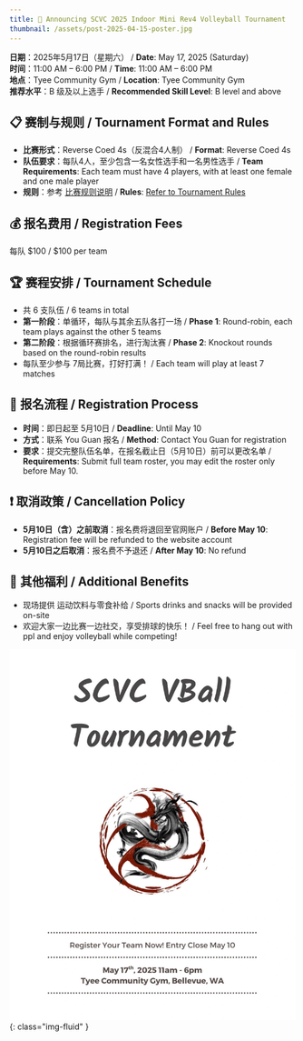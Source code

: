 ```yaml
---
title: 🏐 Announcing SCVC 2025 Indoor Mini Rev4 Volleyball Tournament
thumbnail: /assets/post-2025-04-15-poster.jpg
---
```


**日期**：2025年5月17日（星期六） / **Date**: May 17, 2025 (Saturday)  
**时间**：11:00 AM – 6:00 PM / **Time**: 11:00 AM – 6:00 PM  
**地点**：Tyee Community Gym / **Location**: Tyee Community Gym  
**推荐水平**：B 级及以上选手 / **Recommended Skill Level**: B level and above  
<!--more-->

## 📋 赛制与规则 / Tournament Format and Rules

- **比赛形式**：Reverse Coed 4s（反混合4人制） / **Format**: Reverse Coed 4s
- **队伍要求**：每队4人，至少包含一名女性选手和一名男性选手 / **Team Requirements**: Each team must have 4 players, with at least one female and one male player
- **规则**：参考 [比赛规则说明](https://docs.google.com/document/d/1mZ9VGAx5jQC3GgKQdallQoJaDjoIY81gSACYIPaA-gQ/edit?usp=sharing) / **Rules**: [Refer to Tournament Rules](https://docs.google.com/document/d/1mZ9VGAx5jQC3GgKQdallQoJaDjoIY81gSACYIPaA-gQ/edit?usp=sharing)

## 💰 报名费用 / Registration Fees

每队 $100 / $100 per team

## 🏆 赛程安排 / Tournament Schedule

- 共 6 支队伍 / 6 teams in total
- **第一阶段**：单循环，每队与其余五队各打一场 / **Phase 1**: Round-robin, each team plays against the other 5 teams
- **第二阶段**：根据循环赛排名，进行淘汰赛 / **Phase 2**: Knockout rounds based on the round-robin results
- 每队至少参与 7局比赛，打好打满！ / Each team will play at least 7 matches

## 📝 报名流程 / Registration Process

- **时间**：即日起至 5月10日 / **Deadline**: Until May 10
- **方式**：联系 You Guan 报名 / **Method**: Contact You Guan for registration
- **要求**：提交完整队伍名单，在报名截止日（5月10日）前可以更改名单 / **Requirements**: Submit full team roster, you may edit the roster only before May 10.

## ❗ 取消政策 / Cancellation Policy

- **5月10日（含）之前取消**：报名费将退回至官网账户 / **Before May 10**: Registration fee will be refunded to the website account
- **5月10日之后取消**：报名费不予退还 / **After May 10**: No refund

## 🍹 其他福利 / Additional Benefits

- 现场提供 运动饮料与零食补给 / Sports drinks and snacks will be provided on-site
- 欢迎大家一边比赛一边社交，享受排球的快乐！ / Feel free to hang out with ppl and enjoy volleyball while competing!


![](/assets/post-2025-04-15-poster.jpg){: class="img-fluid" }
